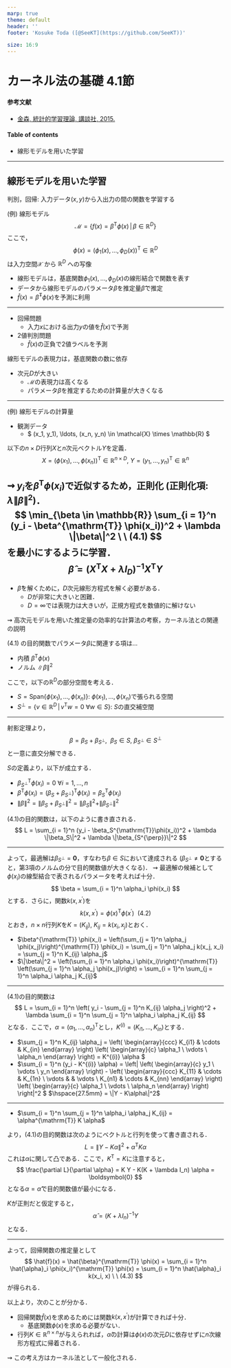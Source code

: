 ```yaml
---
marp: true
theme: default
header: ''
footer: 'Kosuke Toda ([@SeeKT](https://github.com/SeeKT))'

size: 16:9
---
```

<!-- paginate: true -->
# カーネル法の基礎 4.1節
#### 参考文献
- [金森, 統計的学習理論, 講談社, 2015.](https://sites.google.com/site/tokyotechkanamoritakafumilab/)
#### Table of contents
- 線形モデルを用いた学習
---

## 線形モデルを用いた学習
判別，回帰: 入力データ$(x,y)$から入出力の間の関数を学習する

(例) 線形モデル
$$
\mathcal{M} = \{f(x) = \beta^{\mathrm{T}} \phi(x) \, | \, \beta \in \mathbb{R}^D \}
$$
ここで，
$$
\phi(x) = (\phi_1(x), \ldots, \phi_D(x))^{\mathrm{T}} \in \mathbb{R}^D
$$
は入力空間$\mathcal{X}$ から $\mathbb{R}^D$ への写像

- 線形モデルは，基底関数$\phi_1(x),\ldots,\phi_D(x)$の線形結合で関数を表す
- データから線形モデルのパラメータ$\beta$を推定量$\hat{\beta}$で推定
- $\hat{f}(x) = \hat{\beta}^{\mathrm{T}}\phi(x)$を予測に利用

---
- 回帰問題
    - 入力$x$における出力$y$の値を$\hat{f}(x)$で予測
- 2値判別問題
    - $\hat{f}(x)$の正負で2値ラベルを予測

線形モデルの表現力は，基底関数の数に依存
- 次元$D$が大きい
    - $\mathcal{M}$の表現力は高くなる
    - パラメータ$\beta$を推定するための計算量が大きくなる

---
(例) 線形モデルの計算量
- 観測データ
    - $
    (x_1, y_1), \ldots, (x_n, y_n) \in \mathcal{X} \times \mathbb{R}
    $

以下の$n \times D$行列$X$と$n$次元ベクトル$Y$を定義．
$$
X = (\phi(x_1), \ldots, \phi(x_n))^{\mathrm{T}} \in \mathbb{R}^{n \times D}, \ Y = (y_1, \ldots, y_n)^{\mathrm{T}} \in \mathbb{R}^n
$$

$\rightsquigarrow$ $y_i$を$\beta^{\mathrm{T}} \phi(x_i)$で近似するため，正則化 (正則化項: $\lambda \|\beta\|^2$)．
$$
\min_{\beta \in \mathbb{R}} \sum_{i = 1}^n (y_i - \beta^{\mathrm{T}} \phi(x_i))^2 + \lambda \|\beta\|^2 \ \ (4.1)
$$
を最小にするように学習．
$$
\hat{\beta} = (X^{\mathrm{T}}X + \lambda I_D)^{-1} X^{\mathrm{T}} Y
$$
---

- $\hat{\beta}$を解くために，$D$次元線形方程式を解く必要がある．
    - $D$が非常に大きいと困難．
    - $D = \infty$では表現力は大きいが，正規方程式を数値的に解けない

$\rightsquigarrow$ 高次元モデルを用いた推定量の効率的な計算法の考察，カーネル法との関連の説明

(4.1) の目的関数でパラメータ$\beta$に関連する項は...
- 内積 $\beta^{\mathrm{T}}\phi(x)$
- ノルム $\|\beta\|^2$

ここで，以下の$\mathbb{R}^{D}$の部分空間を考える．
- $S = \mathrm{Span}\{\phi(x_1), \ldots, \phi(x_n) \}$: $\phi(x_1), \ldots, \phi(x_n)$で張られる空間
- $S^{\perp} = \{v \in \mathbb{R}^{D} \, | \, v^{\mathrm{T}} w = 0 \ \forall w \in S \}$: $S$の直交補空間

---
射影定理より，
$$
\beta = \beta_S + \beta_{S^{\perp}}, \ \ \beta_S \in S, \ \beta_{S^{\perp}} \in S^{\perp}
$$
と一意に直交分解できる．

$S$の定義より，以下が成立する．
- $\beta_{S^{\perp}}^{\mathrm{T}} \phi(x_i) = 0 \ \forall i = 1, \ldots, n$
- $\beta^{\mathrm{T}} \phi(x_i) = (\beta_S + \beta_{S^{\perp}})^{\mathrm{T}} \phi(x_i) = \beta_S^{\mathrm{T}} \phi(x_i)$
- $\|\beta\|^2 = \|\beta_S + \beta_{S^{\perp}}\|^2 = \|\beta_S\|^2 + \|\beta_{S^{\perp}}\|^2$

(4.1)の目的関数は，以下のように書き直される．
$$
L = \sum_{i = 1}^n (y_i - \beta_S^{\mathrm{T}}\phi(x_i))^2 + \lambda \|\beta_S\|^2 + \lambda \|\beta_{S^{\perp}}\|^2
$$

---

よって，最適解は$\beta_{S^{\perp}} = \boldsymbol{0}$，すなわち$\beta \in S$において達成される ($\beta_{S^{\perp}} \neq \boldsymbol{0}$とすると，第3項のノルムの分で目的関数値が大きくなる)．
$\rightsquigarrow$ 最適解の候補として$\phi(x_i)$の線型結合で表されるパラメータを考えれば十分．
$$
\beta = \sum_{i = 1}^n \alpha_i \phi(x_i)
$$
とする．さらに，関数$k(x, x^{\prime})$を
$$
k(x, x^{\prime}) = \phi(x)^{\mathrm{T}} \phi(x^{\prime}) \ \ (4.2)
$$
とおき，$n \times n$行列$K$を$K = (K_{ij})$, $K_{ij} = k(x_i, x_j)$とおく．

- $\beta^{\mathrm{T}} \phi(x_i) = \left(\sum_{j = 1}^n \alpha_j \phi(x_j)\right)^{\mathrm{T}} \phi(x_i) = \sum_{j = 1}^n \alpha_j k(x_j, x_i) = \sum_{j = 1}^n K_{ij} \alpha_j$
- $\|\beta\|^2 = \left(\sum_{i = 1}^n \alpha_i \phi(x_i)\right)^{\mathrm{T}} \left(\sum_{j = 1}^n \alpha_j \phi(x_j)\right) = \sum_{i = 1}^n \sum_{j = 1}^n \alpha_i \alpha_j K_{ij}$

---

(4.1)の目的関数は
$$
L = \sum_{i = 1}^n \left( y_i - \sum_{j = 1}^n K_{ij} \alpha_j \right)^2 + \lambda \sum_{i = 1}^n \sum_{j = 1}^n \alpha_i \alpha_j K_{ij}
$$
となる．ここで，$\alpha = (\alpha_1, \ldots, \alpha_n)^{\mathrm{T}}$とし，$K^{(i)} = (K_{i1}, \ldots, K_{in})$とする．

- $\sum_{j = 1}^n K_{ij} \alpha_j = 
\left(
    \begin{array}{ccc}
        K_{i1} & \cdots & K_{in}
    \end{array}
    \right)
    \left(
        \begin{array}{c}
            \alpha_1 \\
            \vdots \\
            \alpha_n
        \end{array}
        \right) = K^{(i)} \alpha
$
- $\sum_{i = 1}^n (y_i - K^{(i)} \alpha) 
= \left\| \left(
    \begin{array}{c}
        y_1 \\
        \vdots \\
        y_n
    \end{array}
    \right) - \left(
    \begin{array}{ccc}
        K_{11} & \cdots & K_{1n} \\
        \vdots & & \vdots \\
        K_{n1} & \cdots & K_{nn}
    \end{array}
    \right) \left(
    \begin{array}{c}
        \alpha_1 \\
        \vdots \\
        \alpha_n
    \end{array}
    \right) \right\|^2
$
$\hspace{27.5mm} = \|Y - K\alpha\|^2$

---

- $\sum_{i = 1}^n \sum_{j = 1}^n \alpha_i \alpha_j K_{ij} = \alpha^{\mathrm{T}} K \alpha$

より，(4.1)の目的関数は次のようにベクトルと行列を使って書き直される．
$$
L = \|Y - K\alpha\|^2 + \alpha^{\mathrm{T}} K \alpha
$$
これは$\alpha$に関して凸である．ここで，$K^{\mathrm{T}} = K$に注意すると，
$$
\frac{\partial L}{\partial \alpha} = K Y - K(K + \lambda I_n) \alpha = \boldsymbol{0}
$$
となる$\alpha = \hat{\alpha}$で目的関数値が最小になる．

$K$が正則だと仮定すると，
$$
\hat{\alpha} = (K + \lambda I_n)^{-1} Y
$$
となる．

---

よって，回帰関数の推定量として
$$
\hat{f}(x) = \hat{\beta}^{\mathrm{T}} \phi(x) = \sum_{i = 1}^n \hat{\alpha}_i \phi(x_i)^{\mathrm{T}} \phi(x) = \sum_{i = 1}^n \hat{\alpha}_i k(x_i, x) \ \ (4.3)
$$
が得られる．

以上より，次のことが分かる．

- 回帰関数$\hat{f}(x)$を求めるためには関数$k(x, x^{\prime})$が計算できれば十分．
    - 基底関数$\phi(x)$を求める必要がない．
- 行列$K \in \mathbb{R}^{n \times n}$が与えられれば，$\hat{\alpha}$の計算は$\phi(x)$の次元$D$に依存せずに$n$次線形方程式に帰着される．

$\rightsquigarrow$ この考え方はカーネル法として一般化される．
